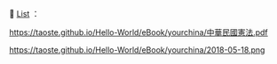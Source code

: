 📕 [List](https://taoste.github.io/Hello-World/eBook/yourchina/readme.md) ：
 
 https://taoste.github.io/Hello-World/eBook/yourchina/中華民國憲法.pdf
 
 https://taoste.github.io/Hello-World/eBook/yourchina/2018-05-18.png
 
